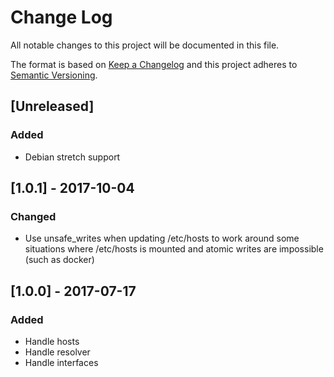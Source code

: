 # Change Log
All notable changes to this project will be documented in this file.

The format is based on [Keep a Changelog](http://keepachangelog.com/)
and this project adheres to [Semantic Versioning](http://semver.org/).

## [Unreleased]
### Added
- Debian stretch support

## [1.0.1] - 2017-10-04
### Changed
- Use unsafe_writes when updating /etc/hosts to work around some situations
  where /etc/hosts is mounted and atomic writes are impossible (such as docker)

## [1.0.0] - 2017-07-17
### Added
- Handle hosts
- Handle resolver
- Handle interfaces
